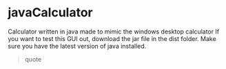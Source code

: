 # javaCalculator
Calculator written in java made to mimic the windows desktop calculator
If you want to test this GUI out, download the jar file in the dist folder.
Make sure you have the latest version of java installed.

>quote
